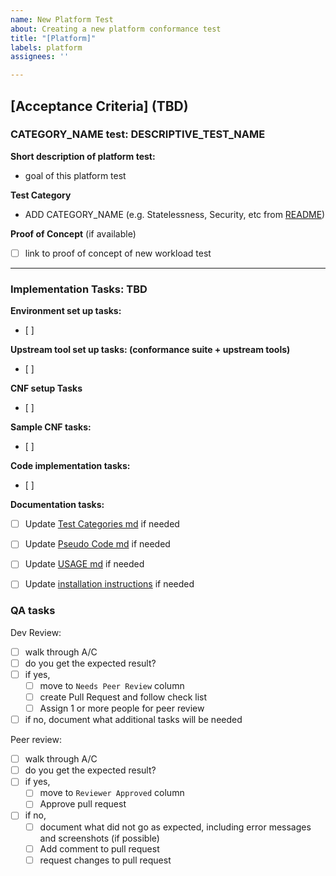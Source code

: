 ```yaml
---
name: New Platform Test
about: Creating a new platform conformance test
title: "[Platform]"
labels: platform
assignees: ''

---
```


[Acceptance Criteria] (TBD)
---

### CATEGORY_NAME test: DESCRIPTIVE_TEST_NAME

**Short description of platform test:** 
- goal of this platform test

**Test Category**
- ADD CATEGORY_NAME (e.g. Statelessness, Security, etc from [README](https://github.com/cncf/cnf-conformance/blob/master/README.md#cnf-conformance))

**Proof of Concept** (if available)
- [ ]  link to proof of concept of new workload test

---

### Implementation Tasks: TBD

**Environment set up tasks:**
- [ ] 

**Upstream tool set up tasks: (conformance suite + upstream tools)**
- [ ] 

**CNF setup Tasks** 
- [ ] 

**Sample CNF tasks:**
- [ ] 

**Code implementation tasks:**
- [ ] 

**Documentation tasks:**
- [ ] Update [Test Categories md](https://github.com/cncf/cnf-conformance/blob/master/TEST-CATEGORIES.md) if needed 
- [ ] Update [Pseudo Code md](https://github.com/cncf/cnf-conformance/blob/master/PSEUDO-CODE.md) if needed
- [ ] Update [USAGE md](https://github.com/cncf/cnf-conformance/blob/master/USAGE.md) if needed 
- [ ] Update [installation instructions](https://github.com/cncf/cnf-conformance#installation)  if needed 


### QA tasks

Dev Review: 
- [ ] walk through A/C
- [ ] do you get the expected result?
- [ ] if yes, 
   - [ ] move to `Needs Peer Review` column  
   - [ ] create Pull Request and follow check list
   - [ ] Assign 1 or more people for peer review
- [ ] if no, document what additional tasks will be needed

Peer review:
- [ ] walk through A/C
- [ ] do you get the expected result?
- [ ] if yes, 
   - [ ] move to `Reviewer Approved` column
   - [ ] Approve pull request
- [ ] if no, 
   - [ ] document what did not go as expected, including error messages and screenshots (if possible)
   - [ ] Add comment to pull request
   - [ ] request changes to pull request
